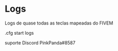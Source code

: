 # Logs
Logs de quase todas as teclas mapeadas do FIVEM

.cfg
start logs

suporte Discord PinkPanda#8587